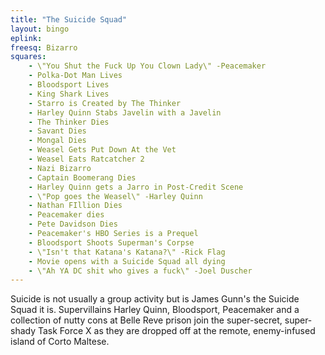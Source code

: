 ```yaml
---
title: "The Suicide Squad"
layout: bingo
eplink:
freesq: Bizarro
squares:
    - \"You Shut the Fuck Up You Clown Lady\" -Peacemaker
    - Polka-Dot Man Lives
    - Bloodsport Lives
    - King Shark Lives
    - Starro is Created by The Thinker
    - Harley Quinn Stabs Javelin with a Javelin
    - The Thinker Dies
    - Savant Dies
    - Mongal Dies
    - Weasel Gets Put Down At the Vet
    - Weasel Eats Ratcatcher 2
    - Nazi Bizarro
    - Captain Boomerang Dies
    - Harley Quinn gets a Jarro in Post-Credit Scene
    - \"Pop goes the Weasel\" -Harley Quinn
    - Nathan FIllion Dies
    - Peacemaker dies
    - Pete Davidson Dies
    - Peacemaker's HBO Series is a Prequel
    - Bloodsport Shoots Superman's Corpse
    - \"Isn't that Katana's Katana?\" -Rick Flag
    - Movie opens with a Suicide Squad all dying
    - \"Ah YA DC shit who gives a fuck\" -Joel Duscher
---
```

Suicide is not usually a group activity but is James Gunn's the Suicide Squad it is. Supervillains Harley Quinn, Bloodsport, Peacemaker and a collection of nutty cons at Belle Reve prison join the super-secret, super-shady Task Force X as they are dropped off at the remote, enemy-infused island of Corto Maltese.